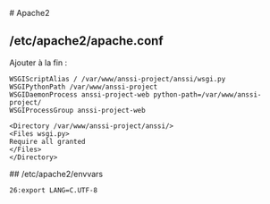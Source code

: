 # Apache2

## /etc/apache2/apache.conf

Ajouter à la fin :

```
WSGIScriptAlias / /var/www/anssi-project/anssi/wsgi.py
WSGIPythonPath /var/www/anssi-project
WSGIDaemonProcess anssi-project-web python-path=/var/www/anssi-project/
WSGIProcessGroup anssi-project-web

<Directory /var/www/anssi-project/anssi/>
<Files wsgi.py>
Require all granted
</Files>
</Directory>
```  

## /etc/apache2/envvars

```
26:export LANG=C.UTF-8
```  
